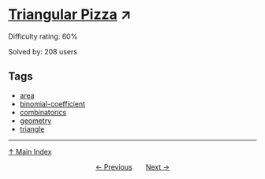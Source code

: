 # [Triangular Pizza](https://projecteuler.net/problem=747) ↗️

Difficulty rating: 60%

Solved by: 208 users
## Tags

- [area](../tags/area.md)
- [binomial-coefficient](../tags/binomial-coefficient.md)
- [combinatorics](../tags/combinatorics.md)
- [geometry](../tags/geometry.md)
- [triangle](../tags/triangle.md)



---

[↑ Main Index](../README.md)


<div align=center><a href='746.md'>← Previous</a> &nbsp;&nbsp; &nbsp;&nbsp;  <a href='748.md'>Next →</a></div>
